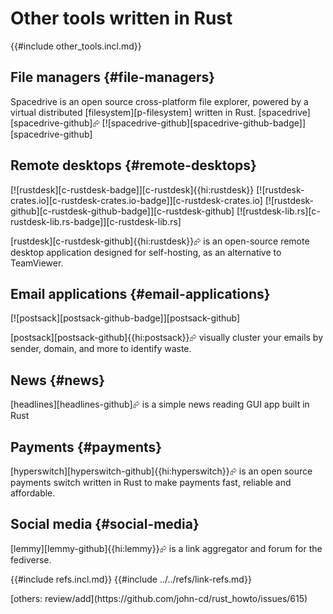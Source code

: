 # Other tools written in Rust

{{#include other_tools.incl.md}}

## File managers {#file-managers}

Spacedrive is an open source cross-platform file explorer, powered by a virtual distributed [filesystem][p-filesystem] written in Rust. [spacedrive][spacedrive-github]⮳ [![spacedrive-github][spacedrive-github-badge]][spacedrive-github]

## Remote desktops {#remote-desktops}

[![rustdesk][c-rustdesk-badge]][c-rustdesk]{{hi:rustdesk}}
[![rustdesk-crates.io][c-rustdesk-crates.io-badge]][c-rustdesk-crates.io]
[![rustdesk-github][c-rustdesk-github-badge]][c-rustdesk-github]
[![rustdesk-lib.rs][c-rustdesk-lib.rs-badge]][c-rustdesk-lib.rs]

[rustdesk][c-rustdesk-github]{{hi:rustdesk}}⮳ is an open-source remote desktop application designed for self-hosting, as an alternative to TeamViewer.

## Email applications {#email-applications}

[![postsack][postsack-github-badge]][postsack-github]

[postsack][postsack-github]{{hi:postsack}}⮳ visually cluster your emails by sender, domain, and more to identify waste.

## News {#news}

[headlines][headlines-github]⮳ is a simple news reading GUI app built in Rust

## Payments {#payments}

[hyperswitch][hyperswitch-github]{{hi:hyperswitch}}⮳ is an open source payments switch written in Rust to make payments fast, reliable and affordable.

## Social media {#social-media}

[lemmy][lemmy-github]{{hi:lemmy}}⮳ is a link aggregator and forum for the fediverse.

{{#include refs.incl.md}}
{{#include ../../refs/link-refs.md}}

<div class="hidden">
[others: review/add](https://github.com/john-cd/rust_howto/issues/615)
</div>

